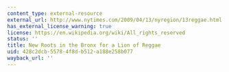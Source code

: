 ```yaml
---
content_type: external-resource
external_url: http://www.nytimes.com/2009/04/13/nyregion/13reggae.html
has_external_license_warning: true
license: https://en.wikipedia.org/wiki/All_rights_reserved
status: ''
title: New Roots in the Bronx for a Lion of Reggae
uid: 428c2dcb-5578-4f8d-b512-a188e258b077
wayback_url: ''
---
```

